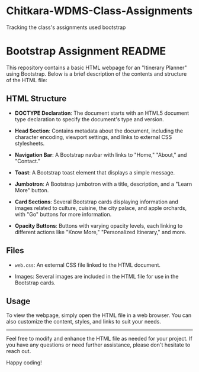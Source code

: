 # Chitkara-WDMS-Class-Assignments
Tracking the class's assignments
used bootstrap
# Bootstrap Assignment README

This repository contains a basic HTML webpage for an "Itinerary Planner" using Bootstrap. Below is a brief description of the contents and structure of the HTML file:

## HTML Structure

- **DOCTYPE Declaration**: The document starts with an HTML5 document type declaration to specify the document's type and version.

- **Head Section**: Contains metadata about the document, including the character encoding, viewport settings, and links to external CSS stylesheets.

- **Navigation Bar**: A Bootstrap navbar with links to "Home," "About," and "Contact."

- **Toast**: A Bootstrap toast element that displays a simple message.

- **Jumbotron**: A Bootstrap jumbotron with a title, description, and a "Learn More" button.

- **Card Sections**: Several Bootstrap cards displaying information and images related to culture, cuisine, the city palace, and apple orchards, with "Go" buttons for more information.

- **Opacity Buttons**: Buttons with varying opacity levels, each linking to different actions like "Know More," "Personalized Itinerary," and more.

## Files

- `web.css`: An external CSS file linked to the HTML document.

- Images: Several images are included in the HTML file for use in the Bootstrap cards.

## Usage

To view the webpage, simply open the HTML file in a web browser. You can also customize the content, styles, and links to suit your needs.

---

Feel free to modify and enhance the HTML file as needed for your project. If you have any questions or need further assistance, please don't hesitate to reach out.

Happy coding!

